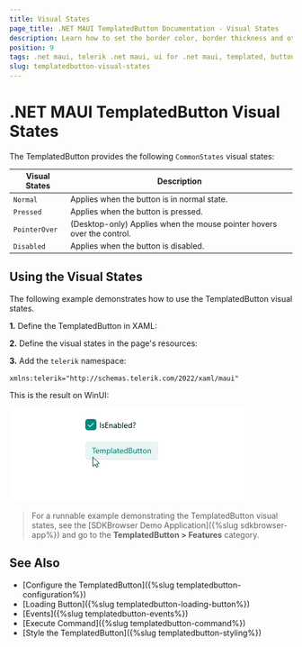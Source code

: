 ```yaml
---
title: Visual States
page_title: .NET MAUI TemplatedButton Documentation - Visual States
description: Learn how to set the border color, border thickness and other styling options for the different visual states of the Telerik TemplatedButton for .NET MAUI.
position: 9
tags: .net maui, telerik .net maui, ui for .net maui, templated, button, microsoft .net maui
slug: templatedbutton-visual-states
---
```


# .NET MAUI TemplatedButton Visual States

The TemplatedButton provides the following `CommonStates` visual states:

| Visual States | Description |
| ------------- | --------------- |
| `Normal` | Applies when the button is in normal state. |
| `Pressed` | Applies when the button is pressed. |
| `PointerOver` | (Desktop-only) Applies when the mouse pointer hovers over the control. |
| `Disabled` | Applies when the button is disabled. |

## Using the Visual States

The following example demonstrates how to use the TemplatedButton visual states.

**1.** Define the TemplatedButton in XAML:

<snippet id='templatedbutton-visual-states' />

**2.** Define the visual states in the page's resources:

<snippet id='templatedbutton-visual-states-resources' />

**3.** Add the `telerik` namespace:

```XAML
xmlns:telerik="http://schemas.telerik.com/2022/xaml/maui"
```

This is the result on WinUI:

![.NET MAUI TemplatedButton Visual States](images/templatedbutton-visualstates.gif "TemplatedButton for .NET MAUI")

> For a runnable example demonstrating the TemplatedButton visual states, see the [SDKBrowser Demo Application]({%slug sdkbrowser-app%}) and go to the **TemplatedButton > Features** category.

## See Also

- [Configure the TemplatedButton]({%slug templatedbutton-configuration%})
- [Loading Button]({%slug templatedbutton-loading-button%})
- [Events]({%slug templatedbutton-events%})
- [Execute Command]({%slug templatedbutton-command%})
- [Style the TemplatedButton]({%slug templatedbutton-styling%})